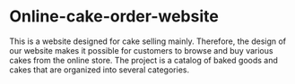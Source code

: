 # Online-cake-order-website
This is a website designed for cake selling mainly. Therefore, the design of our website  makes it possible for customers to browse and buy various cakes from the online store. The project is a catalog of baked goods and cakes that are organized into several categories. 
